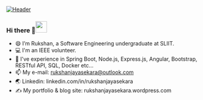 [![Header](https://raw.githubusercontent.com/MartinHeinz/<OWNER>/<OWNER>/readme_header.png "Header")](https://rukshanjayasekara.wordpress.com/)
### Hi there 👋<img src="https://raw.githubusercontent.com/MartinHeinz/MartinHeinz/master/wave.gif" width="30px">
<!--
**rukshan99/rukshan99** is a ✨ _special_ ✨ repository because its `README.md` (this file) appears on your GitHub profile.-->

- 😄 I’m Rukshan, a Software Engineering undergraduate at SLIIT.
- 💻 I'm an IEEE volunteer.
- 🌱 I've experience in Spring Boot, Node.js, Express.js, Angular, Bootstrap, RESTful API, SQL, Docker etc...
- 📫 My e-mail: rukshanjayasekara@outlook.com
- 🌏 Linkedin: linkedin.com/in/rukshanjayasekara
- ✍️ My portfolio & blog site: rukshanjayasekara.wordpress.com


